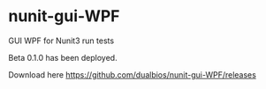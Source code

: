 # nunit-gui-WPF
GUI WPF for Nunit3 run tests

Beta 0.1.0 has been deployed.

Download here https://github.com/dualbios/nunit-gui-WPF/releases
